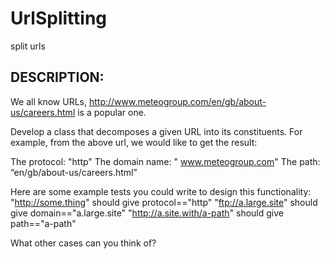 # UrlSplitting
split urls


## DESCRIPTION:

We all know URLs, http://www.meteogroup.com/en/gb/about-us/careers.html is a popular one.

Develop a class that decomposes a given URL into its constituents. For example, from the above url, we would like to get the result:

The protocol: "http"
The domain name: " www.meteogroup.com"
The path: “en/gb/about-us/careers.html”

Here are some example tests you could write to design this functionality:
"http://some.thing" should give protocol=="http"
"ftp://a.large.site" should give domain=="a.large.site"
"http://a.site.with/a-path" should give path=="a-path"

 
What other cases can you think of?
